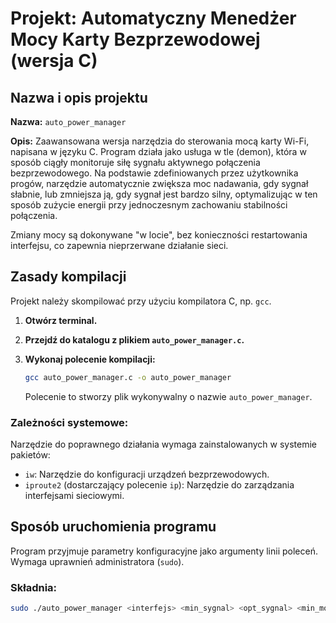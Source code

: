 # Projekt: Automatyczny Menedżer Mocy Karty Bezprzewodowej (wersja C)

## Nazwa i opis projektu

**Nazwa:** `auto_power_manager`

**Opis:**
Zaawansowana wersja narzędzia do sterowania mocą karty Wi-Fi, napisana w języku C. Program działa jako usługa w tle (demon), która w sposób ciągły monitoruje siłę sygnału aktywnego połączenia bezprzewodowego. Na podstawie zdefiniowanych przez użytkownika progów, narzędzie automatycznie zwiększa moc nadawania, gdy sygnał słabnie, lub zmniejsza ją, gdy sygnał jest bardzo silny, optymalizując w ten sposób zużycie energii przy jednoczesnym zachowaniu stabilności połączenia.

Zmiany mocy są dokonywane "w locie", bez konieczności restartowania interfejsu, co zapewnia nieprzerwane działanie sieci.

## Zasady kompilacji

Projekt należy skompilować przy użyciu kompilatora C, np. `gcc`.

1.  **Otwórz terminal.**
2.  **Przejdź do katalogu z plikiem `auto_power_manager.c`.**
3.  **Wykonaj polecenie kompilacji:**

    ```bash
    gcc auto_power_manager.c -o auto_power_manager
    ```

    Polecenie to stworzy plik wykonywalny o nazwie `auto_power_manager`.

### Zależności systemowe:

Narzędzie do poprawnego działania wymaga zainstalowanych w systemie pakietów:
* `iw`: Narzędzie do konfiguracji urządzeń bezprzewodowych.
* `iproute2` (dostarczający polecenie `ip`): Narzędzie do zarządzania interfejsami sieciowymi.

## Sposób uruchomienia programu

Program przyjmuje parametry konfiguracyjne jako argumenty linii poleceń. Wymaga uprawnień administratora (`sudo`).

### Składnia:
```bash
sudo ./auto_power_manager <interfejs> <min_sygnal> <opt_sygnal> <min_moc> <max_moc> <interwal_s>